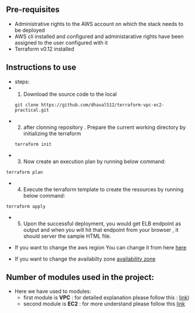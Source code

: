 ## Pre-requisites
 - Administrative rights to the AWS account on which the stack needs to be deployed
 - AWS cli  installed and configured and administarative rights have been assigned to the user configured with it
 - Terraform v0.12 installed
 ## Instructions to use
 - steps:
 - 1. Download the source code to the local
   ``` 
   git clone https://github.com/dhaval512/terraform-vpc-ec2-practical.git
   ```
 - 2. after clonning repository .  Prepare the current working directory by initializing the terraform
   ``` 
   terraform init 
   ```
 - 3. Now create an execution plan by running below command:
  ``` 
  terraform plan 
  ```
 - 4. Execute the terraform template to create the resources by running below command:
 ```
terraform apply
```
 - 5. Upon the successful deployment, you would get ELB endpoint as output and when you will hit that endpoint  from your browser , it should server the sample HTML file.

-  If you want to change the aws region You can change it from here [here](https://github.com/dhaval512/terraform-vpc-ec2-practical/blob/master/provider.tf#L2) 
- If you want to change the availabilty zone [availability zone](https://github.com/dhaval512/terraform-vpc-ec2-practical/blob/master/modules/vpc/vairable.tf#L14)

## Number of modules used in the project:
- Here we have used to modules:
    - first module is **VPC** : for detailed explanation please follow this :  [link](https://github.com/dhaval512/terraform-vpc-ec2-practical/blob/master/modules/vpc/Readme.md))
    - second module is **EC2** : for more understand please follow this [link](https://github.com/dhaval512/terraform-vpc-ec2-practical/blob/master/modules/instance/Readme.md)